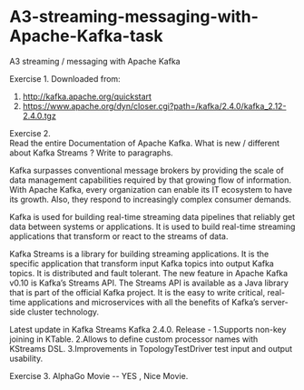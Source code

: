 # A3-streaming-messaging-with-Apache-Kafka-task

A3 streaming / messaging with Apache Kafka


Exercise 1.
Downloaded from:

1. http://kafka.apache.org/quickstart
2. https://www.apache.org/dyn/closer.cgi?path=/kafka/2.4.0/kafka_2.12-2.4.0.tgz



Exercise 2. 	
Read the entire Documentation of Apache Kafka.
What is new / different about Kafka Streams ? Write to paragraphs.


Kafka surpasses conventional message brokers by providing the scale of data management capabilities required by that growing flow of information.
With Apache Kafka, every organization can enable its IT ecosystem to have its growth. Also, they respond to increasingly complex consumer demands. 

Kafka is used for building real-time streaming data pipelines that reliably get data between systems or applications.
It is used to build real-time streaming applications that transform or react to the streams of data.
   
Kafka Streams is a library for building streaming applications. 
It is the specific application that transform input Kafka topics into output Kafka topics. It is distributed and fault tolerant. 
The new feature in Apache Kafka v0.10 is Kafka’s Streams API. 
The Streams API is available as a Java library that is part of the official Kafka project. It is the easy to write critical, real-time applications and microservices with all the benefits of Kafka’s server-side cluster technology. 

Latest update in Kafka Streams 
Kafka 2.4.0. Release -
1.Supports non-key joining in KTable.
2.Allows to define custom processor names with KStreams DSL.
3.Improvements in TopologyTestDriver test input and output usability.


Exercise 3. 	AlphaGo Movie --  YES , Nice Movie. 
